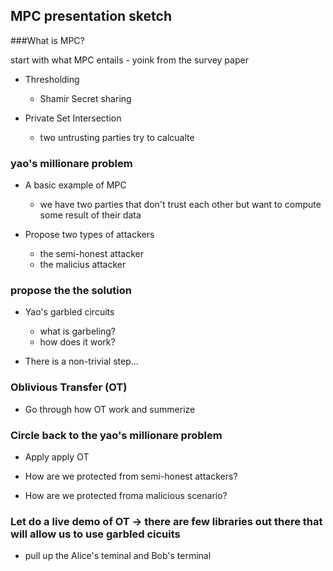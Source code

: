 ## MPC presentation sketch

###What is MPC?

start with what MPC entails - yoink from the survey paper

* Thresholding
    * Shamir Secret sharing

* Private Set Intersection
    * two untrusting parties try to calcualte 
### yao's millionare problem

* A basic example of MPC
    * we have two parties that don't trust each other but want to compute some result of their data

* Propose two types of attackers
    * the semi-honest attacker
    * the malicius attacker

### propose the the solution

* Yao's garbled circuits
    * what is garbeling?
    * how does it work?

* There is a non-trivial step...

### Oblivious Transfer (OT)

* Go through how OT work and summerize

### Circle back to the yao's millionare problem

* Apply apply OT

* How are we protected from semi-honest attackers?
* How are we protected froma malicious scenario?

### Let do a live demo of OT -> there are few libraries out there that will allow us to use garbled cicuits

* pull up the Alice's teminal and Bob's terminal


